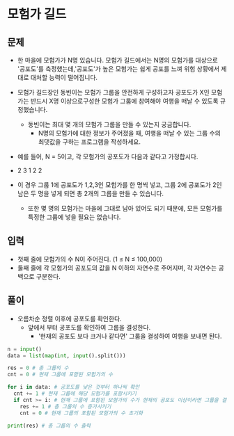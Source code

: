 # 모험가 길드

## 문제
- 한 마을에 모험가가 N명 있습니다. 모험가 길드에서는 N명의 모험가를 대상으로 '공포도'를 측정했는데,'공포도'가 높은 모험가는 쉽게 공포를 느껴 위험 상황에서 제대로 대처할 능력이 떨어집니다. 
- 모험가 길드장인 동빈이는 모험가 그룹을 안전하게 구성하고자 공포도가 X인 모험가는 반드시 X명 이상으로구성한 모험가 그룹에 참여해야 여행을 떠날 수 있도록 규정했습니다. 
    - 동빈이는 최대 몇 개의 모험가 그룹을 만들 수 있는지 궁금합니다.
        - N명의 모험가에 대한 정보가 주어졌을 때, 여행을 떠날 수 있는 그룹 수의 최댓값을 구하는 프로그램을 작성하세요.

- 예를 들어, N = 5이고, 각 모험가의 공포도가 다음과 같다고 가정합시다.

- 2 3 1 2 2

- 이 경우 그룹 1에 공포도가 1,2,3인 모험가를 한 명씩 넣고, 그룹 2에 공포도가 2인 남은 두 명을 넣게 되면 총 2개의 그룹을 만들 수 있습니다. 
   - 또한 몇 명의 모험가는 마을에 그대로 남아 있어도 되기 때문에, 모든 모험가를 특정한 그룹에 넣을 필요는 없습니다.

## 입력
- 첫째 줄에 모험가의 수 N이 주어진다. (1 ≤ N ≤ 100,000)
- 둘째 줄에 각 모험가의 공포도의 값을 N 이하의 자연수로 주어지며, 각 자연수는 공백으로 구분한다.

## 풀이
- 오름차순 정렬 이후에 공포도를 확인한다.
  - 앞에서 부터 공포도를 확인하여 그룹을 결성한다.
    - '현재의 공포도 보다 크거나 같다면' 그룹을 결성하여 여행을 보내면 된다.
``` Python
n = input()
data = list(map(int, input().split()))

res = 0 # 총 그룹의 수
cnt = 0 # 현재 그룹에 포함된 모험가의 수

for i in data: # 공포도를 낮은 것부터 하나씩 확인
  cnt += 1 # 현재 그룹에 해당 모험가를 포함시키기
  if cnt >= i: # 현재 그룹에 포함된 모험가의 수가 현재의 공포도 이상이라면 그룹을 결성
    res += 1 # 총 그룹의 수 증가시키기
    cnt = 0 # 현재 그룹의 포함된 모험가의 수 초기화

print(res) # 총 그룹의 수 출력
```
